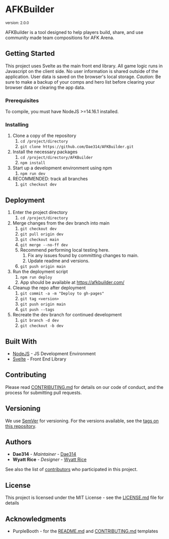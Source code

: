 # AFKBuilder
<sup>version: 2.0.0</sup>

AFKBuilder is a tool designed to help players build, share, and use community made team compositions for AFK Arena.

## Getting Started

This project uses Svelte as the main front end library. All game logic runs in Javascript on the client side. No user information is shared outside of the application. User data is saved on the browser's local storage. _Caution:_ Be sure to make a backup of your comps and hero list before clearing your browser data or clearing the app data.

### Prerequisites

To compile, you must have NodeJS >=14.16.1 installed.

### Installing

1. Clone a copy of the repository
	1. `cd /project/directory`
	1. `git clone https://github.com/Dae314/AFKBuilder.git`
1. Install the necessary packages
	1. `cd /project/directory/AFKBuilder`
	1. `npm install`
1. Start up a development environment using npm
	1. `npm run dev`
1. RECOMMENDED: track all branches
	1. `git checkout dev`

## Deployment

1. Enter the project directory
	1. `cd /project/directory`
1. Merge changes from the dev branch into main
	1. `git checkout dev`
	1. `git pull origin dev`
	1. `git checkout main`
	1. `git merge --no-ff dev`
	1. Recommend performing local testing here.
		1. Fix any issues found by committing changes to main.
		1. Update readme and versions.
	1. `git push origin main`
1. Run the deployment script
	1. `npm run deploy`
	1. App should be available at https://afkbuilder.com/
1. Cleanup the repo after deployment
	1. `git commit -a -m "Deploy to gh-pages"`
	1. `git tag <version>`
	1. `git push origin main`
	1. `git push --tags`
1. Recreate the dev branch for continued development
	1. `git branch -d dev`
	1. `git checkout -b dev`

## Built With

* [NodeJS](https://nodejs.org/en/) - JS Development Environment
* [Svelte](https://svelte.dev/) - Front End Library

## Contributing

Please read [CONTRIBUTING.md](CONTRIBUTING.md) for details on our code of conduct, and the process for submitting pull requests.

## Versioning

We use [SemVer](http://semver.org/) for versioning. For the versions available, see the [tags on this repository](https://github.com/Dae314/AFKBuilder/tags). 

## Authors

* **Dae314** - *Maintainer* - [Dae314](https://github.com/Dae314)
* **Wyatt Rice** - *Designer* - [Wyatt Rice](https://www.twitter.com/wyattjrice)

See also the list of [contributors](https://github.com/Dae314/AFKBuilder/contributors) who participated in this project.

## License

This project is licensed under the MIT License - see the [LICENSE.md](LICENSE.md) file for details

## Acknowledgments

* PurpleBooth - for the [README.md](https://gist.github.com/PurpleBooth/109311bb0361f32d87a2) and [CONTRIBUTING.md](https://gist.github.com/PurpleBooth/b24679402957c63ec426) templates
